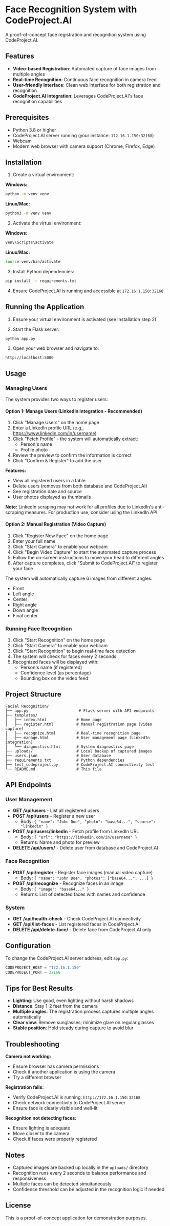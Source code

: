 # Face Recognition System with CodeProject.AI

A proof-of-concept face registration and recognition system using CodeProject.AI.

## Features

- **Video-based Registration**: Automated capture of face images from multiple angles
- **Real-time Recognition**: Continuous face recognition in camera feed
- **User-friendly Interface**: Clean web interface for both registration and recognition
- **CodeProject.AI Integration**: Leverages CodeProject.AI's face recognition capabilities

## Prerequisites

- Python 3.8 or higher
- CodeProject.AI server running (your instance: `172.16.1.150:32168`)
- Webcam
- Modern web browser with camera support (Chrome, Firefox, Edge)

## Installation

1. Create a virtual environment:

**Windows:**
```bash
python -m venv venv
```

**Linux/Mac:**
```bash
python3 -m venv venv
```

2. Activate the virtual environment:

**Windows:**
```bash
venv\Scripts\activate
```

**Linux/Mac:**
```bash
source venv/bin/activate
```

3. Install Python dependencies:
```bash
pip install -r requirements.txt
```

4. Ensure CodeProject.AI is running and accessible at `172.16.1.150:32168`

## Running the Application

1. Ensure your virtual environment is activated (see Installation step 2)

2. Start the Flask server:
```bash
python app.py
```

3. Open your web browser and navigate to:
```
http://localhost:5000
```

## Usage

### Managing Users

The system provides two ways to register users:

#### Option 1: Manage Users (LinkedIn Integration - Recommended)

1. Click "Manage Users" on the home page
2. Enter a LinkedIn profile URL (e.g., https://www.linkedin.com/in/username)
3. Click "Fetch Profile" - the system will automatically extract:
   - Person's name
   - Profile photo
4. Review the preview to confirm the information is correct
5. Click "Confirm & Register" to add the user

**Features:**
- View all registered users in a table
- Delete users (removes from both database and CodeProject.AI)
- See registration date and source
- User photos displayed as thumbnails

**Note:** LinkedIn scraping may not work for all profiles due to LinkedIn's anti-scraping measures. For production use, consider using the LinkedIn API.

#### Option 2: Manual Registration (Video Capture)

1. Click "Register New Face" on the home page
2. Enter your full name
3. Click "Start Camera" to enable your webcam
4. Click "Begin Video Capture" to start the automated capture process
5. Follow the on-screen instructions to move your head to different angles
6. After capture completes, click "Submit to CodeProject.AI" to register your face

The system will automatically capture 6 images from different angles:
- Front
- Left angle
- Center
- Right angle
- Down angle
- Final center

### Running Face Recognition

1. Click "Start Recognition" on the home page
2. Click "Start Camera" to enable your webcam
3. Click "Start Recognition" to begin real-time face detection
4. The system will check for faces every 2 seconds
5. Recognized faces will be displayed with:
   - Person's name (if registered)
   - Confidence level (as percentage)
   - Bounding box on the video feed

## Project Structure

```
Facial Recognition/
├── app.py                      # Flask server with API endpoints
├── templates/
│   ├── index.html             # Home page
│   ├── register.html          # Manual registration page (video capture)
│   ├── recognize.html         # Real-time recognition page
│   ├── manage.html            # User management page (LinkedIn integration)
│   └── diagnostics.html       # System diagnostics page
├── uploads/                   # Local backup of captured images
├── users.json                 # User database
├── requirements.txt           # Python dependencies
├── test_codeproject.py        # CodeProject.AI connectivity test
└── README.md                  # This file
```

## API Endpoints

### User Management
- **GET /api/users** - List all registered users
- **POST /api/users** - Register a new user
  - Body: `{ "name": "John Doe", "photo": "base64...", "source": "linkedin" }`
- **POST /api/users/linkedin** - Fetch profile from LinkedIn URL
  - Body: `{ "url": "https://linkedin.com/in/username" }`
  - Returns: Name and photo for preview
- **DELETE /api/users/<userid>** - Delete user from database and CodeProject.AI

### Face Recognition
- **POST /api/register** - Register face images (manual video capture)
  - Body: `{ "name": "John Doe", "photos": ["base64...", ...] }`
- **POST /api/recognize** - Recognize faces in an image
  - Body: `{ "image": "base64..." }`
  - Returns: List of detected faces with names and confidence

### System
- **GET /api/health-check** - Check CodeProject.AI connectivity
- **GET /api/list-faces** - List registered faces in CodeProject.AI
- **DELETE /api/delete-face/<userid>** - Delete face from CodeProject.AI only

## Configuration

To change the CodeProject.AI server address, edit `app.py`:

```python
CODEPROJECT_HOST = "172.16.1.150"
CODEPROJECT_PORT = 32168
```

## Tips for Best Results

- **Lighting**: Use good, even lighting without harsh shadows
- **Distance**: Stay 1-2 feet from the camera
- **Multiple angles**: The registration process captures multiple angles automatically
- **Clear view**: Remove sunglasses; minimize glare on regular glasses
- **Stable position**: Hold steady during capture to avoid blur

## Troubleshooting

**Camera not working:**
- Ensure browser has camera permissions
- Check if another application is using the camera
- Try a different browser

**Registration fails:**
- Verify CodeProject.AI is running: `http://172.16.1.150:32168`
- Check network connectivity to CodeProject.AI server
- Ensure face is clearly visible and well-lit

**Recognition not detecting faces:**
- Ensure lighting is adequate
- Move closer to the camera
- Check if faces were properly registered

## Notes

- Captured images are backed up locally in the `uploads/` directory
- Recognition runs every 2 seconds to balance performance and responsiveness
- Multiple faces can be detected simultaneously
- Confidence threshold can be adjusted in the recognition logic if needed

## License

This is a proof-of-concept application for demonstration purposes.
